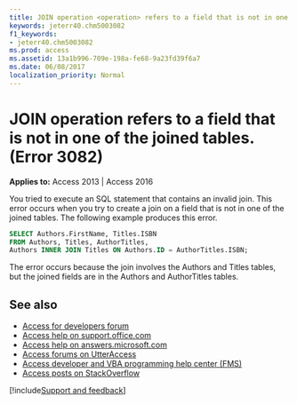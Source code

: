```yaml
---
title: JOIN operation <operation> refers to a field that is not in one of the joined tables. (Error 3082)
keywords: jeterr40.chm5003082
f1_keywords:
- jeterr40.chm5003082
ms.prod: access
ms.assetid: 13a1b996-709e-198a-fe68-9a23fd39f6a7
ms.date: 06/08/2017
localization_priority: Normal
---
```



# JOIN operation <operation> refers to a field that is not in one of the joined tables. (Error 3082)

  

**Applies to:** Access 2013 | Access 2016

You tried to execute an SQL statement that contains an invalid join. This error occurs when you try to create a join on a field that is not in one of the joined tables. The following example produces this error.




```sql
SELECT Authors.FirstName, Titles.ISBN 
FROM Authors, Titles, AuthorTitles, 
Authors INNER JOIN Titles ON Authors.ID = AuthorTitles.ISBN;
```

The error occurs because the join involves the Authors and Titles tables, but the joined fields are in the Authors and AuthorTitles tables.

## See also

- [Access for developers forum](https://social.msdn.microsoft.com/Forums/office/home?forum=accessdev)
- [Access help on support.office.com](https://support.office.com/search/results?query=Access)
- [Access help on answers.microsoft.com](https://answers.microsoft.com/)
- [Access forums on UtterAccess](https://www.utteraccess.com/forum/index.php?act=idx)
- [Access developer and VBA programming help center (FMS)](https://www.fmsinc.com/MicrosoftAccess/developer/)
- [Access posts on StackOverflow](https://stackoverflow.com/questions/tagged/ms-access)

[!include[Support and feedback](~/includes/feedback-boilerplate.md)]